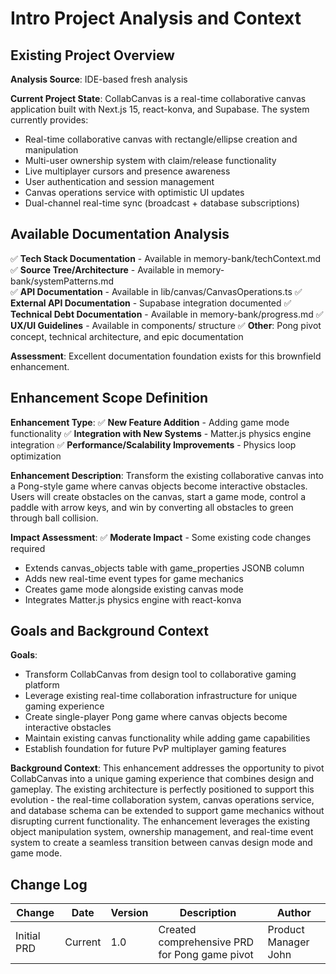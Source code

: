 # Intro Project Analysis and Context

## Existing Project Overview

**Analysis Source**: IDE-based fresh analysis

**Current Project State**: 
CollabCanvas is a real-time collaborative canvas application built with Next.js 15, react-konva, and Supabase. The system currently provides:
- Real-time collaborative canvas with rectangle/ellipse creation and manipulation
- Multi-user ownership system with claim/release functionality
- Live multiplayer cursors and presence awareness
- User authentication and session management
- Canvas operations service with optimistic UI updates
- Dual-channel real-time sync (broadcast + database subscriptions)

## Available Documentation Analysis

✅ **Tech Stack Documentation** - Available in memory-bank/techContext.md
✅ **Source Tree/Architecture** - Available in memory-bank/systemPatterns.md  
✅ **API Documentation** - Available in lib/canvas/CanvasOperations.ts
✅ **External API Documentation** - Supabase integration documented
✅ **Technical Debt Documentation** - Available in memory-bank/progress.md
✅ **UX/UI Guidelines** - Available in components/ structure
✅ **Other**: Pong pivot concept, technical architecture, and epic documentation

**Assessment**: Excellent documentation foundation exists for this brownfield enhancement.

## Enhancement Scope Definition

**Enhancement Type**: 
✅ **New Feature Addition** - Adding game mode functionality
✅ **Integration with New Systems** - Matter.js physics engine integration
✅ **Performance/Scalability Improvements** - Physics loop optimization

**Enhancement Description**: 
Transform the existing collaborative canvas into a Pong-style game where canvas objects become interactive obstacles. Users will create obstacles on the canvas, start a game mode, control a paddle with arrow keys, and win by converting all obstacles to green through ball collision.

**Impact Assessment**:
✅ **Moderate Impact** - Some existing code changes required
- Extends canvas_objects table with game_properties JSONB column
- Adds new real-time event types for game mechanics
- Creates game mode alongside existing canvas mode
- Integrates Matter.js physics engine with react-konva

## Goals and Background Context

**Goals**:
- Transform CollabCanvas from design tool to collaborative gaming platform
- Leverage existing real-time collaboration infrastructure for unique gaming experience
- Create single-player Pong game where canvas objects become interactive obstacles
- Maintain existing canvas functionality while adding game capabilities
- Establish foundation for future PvP multiplayer gaming features

**Background Context**:
This enhancement addresses the opportunity to pivot CollabCanvas into a unique gaming experience that combines design and gameplay. The existing architecture is perfectly positioned to support this evolution - the real-time collaboration system, canvas operations service, and database schema can be extended to support game mechanics without disrupting current functionality. The enhancement leverages the existing object manipulation system, ownership management, and real-time event system to create a seamless transition between canvas design mode and game mode.

## Change Log

| Change | Date | Version | Description | Author |
|--------|------|---------|-------------|---------|
| Initial PRD | Current | 1.0 | Created comprehensive PRD for Pong game pivot | Product Manager John |
